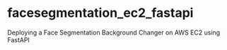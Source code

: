 # facesegmentation_ec2_fastapi
Deploying a Face Segmentation Background Changer on AWS EC2 using FastAPI
